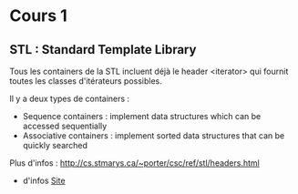 # Cours 1

## STL : Standard Template Library

Tous les containers de la STL incluent déjà le header \<iterator\> qui
fournit toutes les classes d'itérateurs possibles.

Il y a deux types de containers :

- Sequence containers : implement data structures which can be accessed sequentially
- Associative containers : implement sorted data structures that can be quickly searched

Plus d'infos : http://cs.stmarys.ca/~porter/csc/ref/stl/headers.html

- d'infos [Site](http://cs.stmarys.ca/~porter/csc/ref/stl/headers.html)
